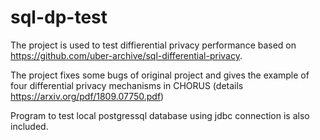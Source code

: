 # sql-dp-test
The project is used to test diffierential privacy performance based on https://github.com/uber-archive/sql-differential-privacy. 

The project fixes some bugs of original project and gives the example of four differential privacy mechanisms in CHORUS (details https://arxiv.org/pdf/1809.07750.pdf)

Program to test local postgressql database using jdbc connection is also included.
